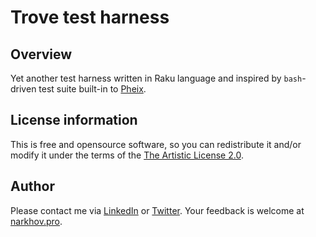 # Trove test harness

## Overview

Yet another test harness written in Raku language and inspired by `bash`-driven test suite built-in to [Pheix](https://gitlab.com/pheix-pool/core-perl6).

## License information

This is free and opensource software, so you can redistribute it and/or modify it under the terms of the [The Artistic License 2.0](https://opensource.org/licenses/Artistic-2.0).

## Author

Please contact me via [LinkedIn](https://www.linkedin.com/in/knarkhov/) or [Twitter](https://twitter.com/CondemnedCell). Your feedback is welcome at [narkhov.pro](https://narkhov.pro/contact-information.html).
